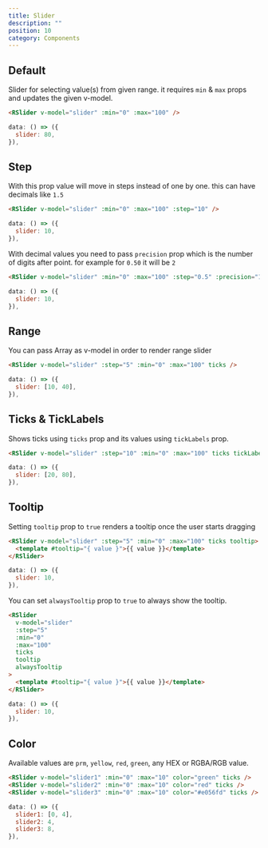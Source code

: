 ```yaml
---
title: Slider
description: ""
position: 10
category: Components
---
```


## Default

Slider for selecting value(s) from given range. it requires `min` & `max` props and updates the given v-model.

<demo>
<template #demo>
  <slider-default></slider-default>
</template>
<code-group>
<code-block label="Template" active>

```html
<RSlider v-model="slider" :min="0" :max="100" />
```

</code-block>
<code-block label="Script">

```javascript
data: () => ({
  slider: 80,
}),
```

</code-block>
</code-group>
</demo>

## Step

With this prop value will move in steps instead of one by one. this can have decimals like `1.5`

<demo>
<template #demo>
  <slider-step :step="10"></slider-step>
</template>
<code-group>
<code-block label="Template" active>

```html
<RSlider v-model="slider" :min="0" :max="100" :step="10" />
```

</code-block>
<code-block label="Script" active>

```javascript
data: () => ({
  slider: 10,
}),
```

</code-block>
</code-group>
</demo>

With decimal values you need to pass `precision` prop which is the number of digits after point. for example for `0.50` it will be `2`

<demo>
<template #demo>
<slider-step :step="0.5" :precision="1"></slider-step>
</template>
<code-group>
<code-block label="Template" active>

```html
<RSlider v-model="slider" :min="0" :max="100" :step="0.5" :precision="1" />
```

</code-block>
<code-block label="Script" active>

```javascript
data: () => ({
  slider: 10,
}),
```

</code-block>
</code-group>
</demo>

## Range

You can pass Array as v-model in order to render range slider

<demo>
<template #demo>
  <slider-range :ticks="true" :tick-labels="true"></slider-range>
</template>
<code-group>
<code-block label="Template" active>

```html
<RSlider v-model="slider" :step="5" :min="0" :max="100" ticks />
```

</code-block>
<code-block label="Script">

```javascript
data: () => ({
  slider: [10, 40],
}),
```

</code-block>
</code-group>
</demo>

## Ticks & TickLabels

Shows ticks using `ticks` prop and its values using `tickLabels` prop.

<demo>
<template #demo>
  <slider-ticks :ticks="true" :tick-labels="true"></slider-ticks>
</template>
<code-group>
<code-block label="Template" active>

```html
<RSlider v-model="slider" :step="10" :min="0" :max="100" ticks tickLabels />
```

</code-block>
<code-block label="Script">

```javascript
data: () => ({
  slider: [20, 80],
}),
```

</code-block>
</code-group>
</demo>

## Tooltip

Setting `tooltip` prop to `true` renders a tooltip once the user starts dragging

<demo>
<template #demo>
  <slider-tooltip></slider-tooltip>
</template>
<code-group>
<code-block label="Template" active>

```html
<RSlider v-model="slider" :step="5" :min="0" :max="100" ticks tooltip>
  <template #tooltip="{ value }">{{ value }}</template>
</RSlider>
```

</code-block>
<code-block label="Script">

```javascript
data: () => ({
  slider: 10,
}),
```

</code-block>
</code-group>
</demo>

You can set `alwaysTooltip` prop to `true` to always show the tooltip.

<demo>
<template #demo>
  <slider-tooltip :always-tooltip="true"></slider-tooltip>
</template>
<code-group>
<code-block label="Template" active>

```html
<RSlider
  v-model="slider"
  :step="5"
  :min="0"
  :max="100"
  ticks
  tooltip
  alwaysTooltip
>
  <template #tooltip="{ value }">{{ value }}</template>
</RSlider>
```

</code-block>
<code-block label="Script">

```javascript
data: () => ({
  slider: 10,
}),
```

</code-block>
</code-group>
</demo>

## Color

Available values are `prm`, `yellow`, `red`, `green`, any HEX or RGBA/RGB value.

<demo>
<template #demo>
  <slider-color ></slider-color>
</template>
<code-group>
<code-block label="Template" active>

```html
<RSlider v-model="slider1" :min="0" :max="10" color="green" ticks />
<RSlider v-model="slider2" :min="0" :max="10" color="red" ticks />
<RSlider v-model="slider3" :min="0" :max="10" color="#e056fd" ticks />
```

</code-block>
<code-block label="Script">

```javascript
data: () => ({
  slider1: [0, 4],
  slider2: 4,
  slider3: 8,
}),
```

</code-block>
</code-group>
</demo>
